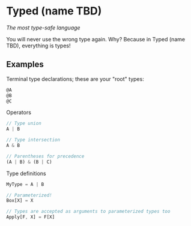 # Typed (name TBD)
*The most type-safe language*

You will never use the wrong type again. Why? Because in Typed (name TBD), everything is types!

## Examples
Terminal type declarations; these are your "root" types:
```ts
@A
@B
@C
```

Operators
```ts
// Type union
A | B

// Type intersection
A & B

// Parentheses for precedence
(A | B) & (B | C)
```

Type definitions
```ts
MyType = A | B

// Parameterized!
Box[X] = X

// Types are accepted as arguments to parameterized types too
Apply[F, X] = F[X]
```
